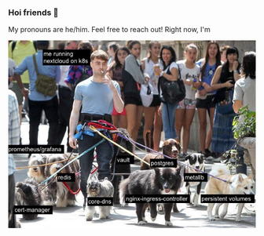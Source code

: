 ### Hoi friends 💙
My pronouns are he/him. Feel free to reach out! Right now, I'm

<img src="./nextcloud_on_k8s.jpg">
